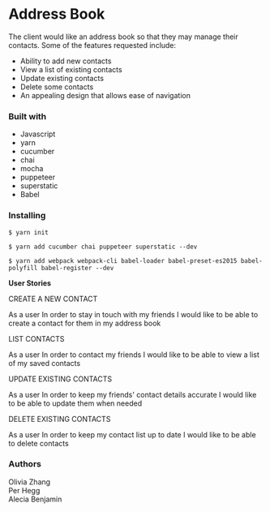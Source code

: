 # Address Book

The client would like an address book so that they may manage their contacts.  Some of the features requested include:

- Ability to add new contacts
- View a list of existing contacts
- Update existing contacts
- Delete some contacts
- An appealing design that allows ease of navigation

### Built with
- Javascript
- yarn
- cucumber
- chai
- mocha
- puppeteer
- superstatic
- Babel

### Installing
```
$ yarn init
```
```
$ yarn add cucumber chai puppeteer superstatic --dev
```
```
$ yarn add webpack webpack-cli babel-loader babel-preset-es2015 babel-polyfill babel-register --dev
```

**User Stories**

CREATE A NEW CONTACT  

As a user
In order to stay in touch with my friends
I would like to be able to create a contact for them in my address book

LIST CONTACTS 

As a user
In order to contact my friends
I would like to be able to view a list of my saved contacts

UPDATE EXISTING CONTACTS

As a user
In order to keep my friends' contact details accurate
I would like to be able to update them when needed

DELETE EXISTING CONTACTS

As a user
In order to keep my contact list up to date
I would like to be able to delete contacts

### Authors
Olivia Zhang  
Per Hegg  
Alecia Benjamin








